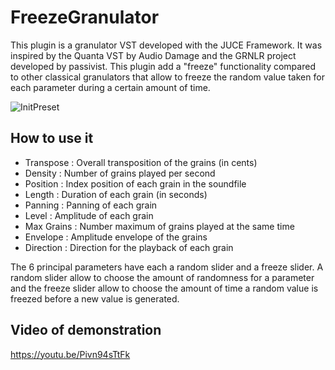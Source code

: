 # FreezeGranulator
This plugin is a granulator VST developed with the JUCE Framework. It was inspired by the Quanta VST by Audio Damage and the GRNLR project developed by passivist. This plugin add a "freeze" functionality compared to other classical granulators that allow to freeze the random value taken for each parameter during a certain amount of time.

![InitPreset](Captures/ChapaGranulator0.PNG)

## How to use it

- Transpose : Overall transposition of the grains (in cents)
- Density : Number of grains played per second
- Position : Index position of each grain in the soundfile
- Length : Duration of each grain (in seconds)
- Panning : Panning of each grain
- Level : Amplitude of each grain
- Max Grains : Number maximum of grains played at the same time
- Envelope : Amplitude envelope of the grains
- Direction : Direction for the playback of each grain

The 6 principal parameters have each a random slider and a freeze slider.
A random slider allow to choose the amount of randomness for a parameter and the freeze slider allow to choose the amount of time a random value is freezed before a new value is generated.

## Video of demonstration

https://youtu.be/Pivn94sTtFk
